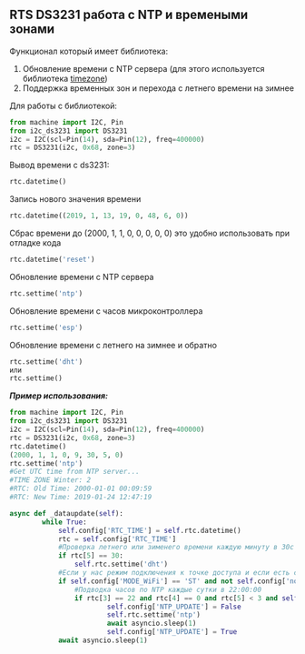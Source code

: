 ## RTS DS3231 работа с NTP и времеными зонами

Функционал который имеет библиотека:
1. Обновление времени с NTP сервера (для этого используется библиотека [timezone](https://github.com/gwvsol/ESP8266-TimeZone))
2. Поддержка временных зон и перехода с летнего времени на зимнее

Для работы с библиотекой:
```python
from machine import I2C, Pin
from i2c_ds3231 import DS3231
i2c = I2C(scl=Pin(14), sda=Pin(12), freq=400000)
rtc = DS3231(i2c, 0x68, zone=3)
```
Вывод времени с ds3231:
```python
rtc.datetime()
```
Запись нового значения времени
```python
rtc.datetime((2019, 1, 13, 19, 0, 48, 6, 0))
```
Сбрас времени до (2000, 1, 1, 0, 0, 0, 0, 0) это удобно использовать при отладке кода
```python
rtc.datetime('reset')
```

Обновление времени с NTP сервера
```python
rtc.settime('ntp')
```

Обновление времени с часов микроконтроллера
```python
rtc.settime('esp')
```

Обновление времени с летнего на зимнее и обратно
```python
rtc.settime('dht')
или
rtc.settime()
```

***Пример использования:***
```python
from machine import I2C, Pin
from i2c_ds3231 import DS3231
i2c = I2C(scl=Pin(14), sda=Pin(12), freq=400000)
rtc = DS3231(i2c, 0x68, zone=3)
rtc.datetime()
(2000, 1, 1, 0, 9, 30, 5, 0)
rtc.settime('ntp')
#Get UTC time from NTP server...
#TIME ZONE Winter: 2
#RTC: Old Time: 2000-01-01 00:09:59
#RTC: New Time: 2019-01-24 12:47:19
```
```python
async def _dataupdate(self):
        while True:
            self.config['RTC_TIME'] = self.rtc.datetime()
            rtc = self.config['RTC_TIME']
            #Проверка летнего или зименего времени каждую минуту в 30с
            if rtc[5] == 30: 
                self.rtc.settime('dht')
            #Если у нас режим подключения к точке доступа и если есть соединение, подводим часы по NTP
            if self.config['MODE_WiFi'] == 'ST' and not self.config['no_wifi']:
                #Подводка часов по NTP каждые сутки в 22:00:00
                if rtc[3] == 22 and rtc[4] == 0 and rtc[5] < 3 and self.config['NTP_UPDATE']:
                        self.config['NTP_UPDATE'] = False
                        self.rtc.settime('ntp')
                        await asyncio.sleep(1)
                        self.config['NTP_UPDATE'] = True
            await asyncio.sleep(1)
```
